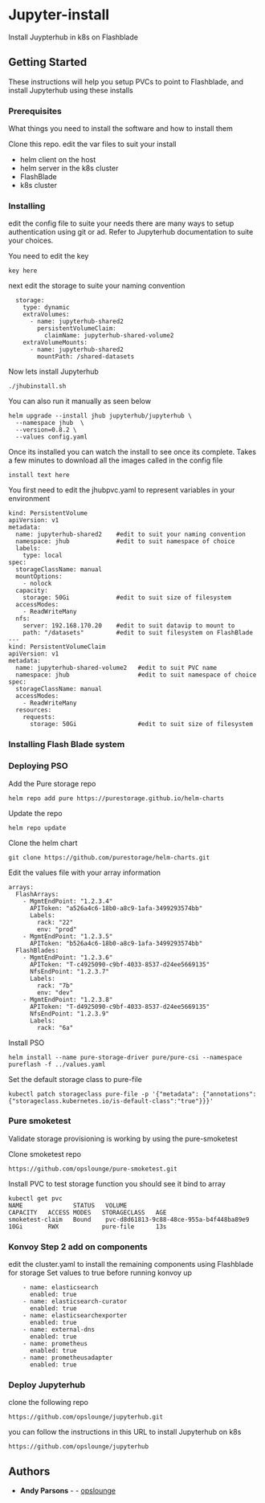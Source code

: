 # Jupyter-install		

Install Juypterhub in k8s on Flashblade 

## Getting Started

These instructions will help you setup PVCs to point to Flashblade, and install 
Jupyterhub using these installs

### Prerequisites

What things you need to install the software and how to install them

Clone this repo. edit the var files to suit your install

- helm client on the host
- helm server in the k8s cluster
- FlashBlade
- k8s cluster


### Installing

edit the config file to suite your needs
there are many ways to setup authentication using git or ad. Refer to Jupyterhub documentation to suite your choices. 

You need to edit the key
```
key here
```

next edit the storage to suite your naming convention
```
  storage:
    type: dynamic
    extraVolumes:
      - name: jupyterhub-shared2
        persistentVolumeClaim:
          claimName: jupyterhub-shared-volume2
    extraVolumeMounts:
      - name: jupyterhub-shared2
        mountPath: /shared-datasets
```

Now lets install Jupyterhub

```
./jhubinstall.sh
```

You can also run it manually as seen below 
```
helm upgrade --install jhub jupyterhub/jupyterhub \
  --namespace jhub  \
  --version=0.8.2 \
  --values config.yaml
```

Once its installed you can watch the install to see once its complete. 
Takes a few minutes to download all the images called in the config file

```
install text here
```



You first need to edit the jhubpvc.yaml to represent variables in your environment

```
kind: PersistentVolume
apiVersion: v1
metadata:
  name: jupyterhub-shared2    #edit to suit your naming convention
  namespace: jhub             #edit to suit namespace of choice
  labels:
    type: local
spec:
  storageClassName: manual
  mountOptions:
    - nolock
  capacity:
    storage: 50Gi             #edit to suit size of filesystem
  accessModes:
    - ReadWriteMany
  nfs:
    server: 192.168.170.20    #edit to suit datavip to mount to
    path: "/datasets"         #edit to suit filesystem on FlashBlade
---
kind: PersistentVolumeClaim
apiVersion: v1
metadata:
  name: jupyterhub-shared-volume2   #edit to suit PVC name
  namespace: jhub                   #edit to suit namespace of choice
spec:
  storageClassName: manual
  accessModes:
    - ReadWriteMany
  resources:
    requests:
      storage: 50Gi                 #edit to suit size of filesystem
```




### Installing Flash Blade system



### Deploying PSO

Add the Pure storage repo 
```
helm repo add pure https://purestorage.github.io/helm-charts
```
Update the repo

```
helm repo update
```
Clone the helm chart
```
git clone https://github.com/purestorage/helm-charts.git
```

Edit the values file with your array information

```
arrays:
  FlashArrays:
    - MgmtEndPoint: "1.2.3.4"
      APIToken: "a526a4c6-18b0-a8c9-1afa-3499293574bb"
      Labels:
        rack: "22"
        env: "prod"
    - MgmtEndPoint: "1.2.3.5"
      APIToken: "b526a4c6-18b0-a8c9-1afa-3499293574bb"
  FlashBlades:
    - MgmtEndPoint: "1.2.3.6"
      APIToken: "T-c4925090-c9bf-4033-8537-d24ee5669135"
      NfsEndPoint: "1.2.3.7"
      Labels:
        rack: "7b"
        env: "dev"
    - MgmtEndPoint: "1.2.3.8"
      APIToken: "T-d4925090-c9bf-4033-8537-d24ee5669135"
      NfsEndPoint: "1.2.3.9"
      Labels:
        rack: "6a"
```


 Install PSO
```
helm install --name pure-storage-driver pure/pure-csi --namespace pureflash -f ../values.yaml
```


Set the default storage class to pure-file

```
kubectl patch storageclass pure-file -p '{"metadata": {"annotations":{"storageclass.kubernetes.io/is-default-class":"true"}}}'
```
### Pure smoketest
Validate storage provisioning is working by using the pure-smoketest

Clone smoketest repo
```
https://github.com/opslounge/pure-smoketest.git
```
Install PVC to test storage function
you should see it bind to array 

```
kubectl get pvc
NAME              STATUS   VOLUME                                     CAPACITY   ACCESS MODES   STORAGECLASS   AGE
smoketest-claim   Bound    pvc-d8d61813-9c88-48ce-955a-b4f448ba89e9   10Gi       RWX            pure-file      13s
```


### Konvoy Step 2 add on components

edit the cluster.yaml to install the remaining components using Flashblade for storage
Set values to true before running konvoy up 
```
    - name: elasticsearch
      enabled: true
    - name: elasticsearch-curator
      enabled: true
    - name: elasticsearchexporter
      enabled: true
    - name: external-dns
      enabled: true
    - name: prometheus
      enabled: true
    - name: prometheusadapter
      enabled: true
```


### Deploy Jupyterhub

clone the following repo
```
https://github.com/opslounge/jupyterhub.git
```
you can follow the instructions in this URL to install Jupyterhub on k8s
```
https://github.com/opslounge/jupyterhub
```

## Authors

* **Andy Parsons** - - [opslounge](https://github.com/opslounge)





